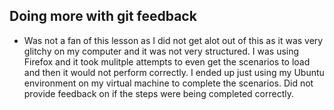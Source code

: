 ## Doing more with git feedback
- Was not a fan of this lesson as I did not get alot out of this as it was very glitchy on my computer and it was not very structured. I was using Firefox and it took mulitple attempts to even get the scenarios to load and then it would not perform correctly. I ended up just using my Ubuntu environment on my virtual machine to complete the scenarios. Did not provide feedback on if the steps were being completed correctly.